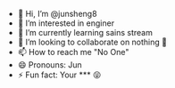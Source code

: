 - 👋 Hi, I’m @junsheng8
- 👀 I’m interested in enginer
- 🌱 I’m currently learning sains stream
- 💞️ I’m looking to collaborate on nothing 🤣
- 📫 How to reach me "No One"
- 😄 Pronouns: Jun
- ⚡ Fun fact: Your *** 😝

<!---
junsheng8/junsheng8 is a ✨ special ✨ repository because its `README.md` (this file) appears on your GitHub profile.
You can click the Preview link to take a look at your changes.
--->

